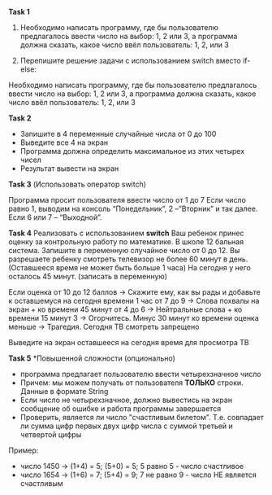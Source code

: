 **Task 1**

1. Необходимо написать программу, где бы пользователю предлагалось ввести число на выбор: 1, 2 или 3,
   а программа должна сказать, какое число ввёл пользователь: 1, 2, или 3

2. Перепишите решение задачи с использованием switch вместо if-else:

Необходимо написать программу, где бы пользователю предлагалось ввести число на выбор: 1, 2 или 3,
а программа должна сказать, какое число ввёл пользователь: 1, 2, или 3

**Task 2**

- Запишите в 4 переменные случайные числа от 0 до 100
- Выведите все 4 на экран
- Программа должна определить максимальное из этих четырех чисел
- Результат вывести на экран

**Task 3** (Использовать оператор switch)

Программа просит пользователя ввести число от 1 до 7
Если число равно 1, выводим на консоль “Понедельник”, 2 –”Вторник” и так далее. Если 6 или 7 – “Выходной”.

**Task 4** Реализовать с использованием **switch**
Ваш ребенок принес оценку за контрольную работу по математике. В школе 12 бальная система.
Запишите в переменную случайное число от 0 до 12.
Вы разрешаете ребенку смотреть телевизор не более 60 минут в день.  (Оставшееся время не может быть больше 1 часа)
На сегодня у него осталось 45 минут. (записать в переменную)

Если оценка от 10 до 12 баллов -> Скажите ему, как вы рады и добавьте к оставшемуся на сегодня времени 1 час
от 7 до 9 -> Слова похвалы на экран + ко времени 45 минут
от 4 до 6 -> Нейтральные слова + ко времени 15 минут
3 -> Огорчитесь. Минус 30 минут ко времени
оценка меньше -> Трагедия. Сегодня ТВ смотреть запрещено

Выведите на экран оставшееся на сегодня время для просмотра ТВ

**Task 5** *Повышенной сложности (опционально)

- программа предлагает пользователю ввести четырехзначное число
- Причем: мы можем получать от пользователя **ТОЛЬКО** строки. Данные в формате String
- Если число не четырехзначное, должно вывестись на экран сообщение об ошибке и работа программы завершается
- Проверить, является ли число "счастливым билетом". Т.е. совпадает ли сумма цифр первых двух цифр числа с суммой третьей и четвертой цифры

Пример:
- число 1450 -> (1+4) = 5; (5+0) = 5; 5 равно 5 - число счастливое
- число 1654 -> (1+6) = 7; (5+4) = 9; 7 не равно 9 - число НЕ является счастливым

